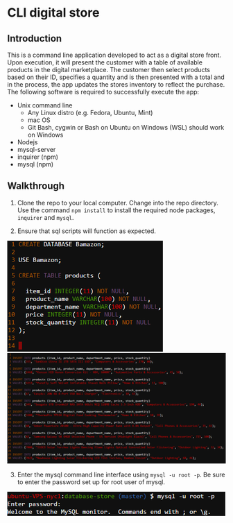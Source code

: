 # CLI digital store 

## Introduction

This is a command line application developed to act as a digital store front. Upon execution, it will present the customer with a table of available products in the digital marketplace. The customer then select products based on their ID, specifies a quantity and is then presented with a total and in the process, the app updates the stores inventory to reflect the purchase. The following software is required to successfully execute the app:

* Unix command line
  * Any Linux distro (e.g. Fedora, Ubuntu, Mint)
  * mac OS
  * Git Bash, cygwin or Bash on Ubuntu on Windows (WSL) should work on Windows
* Nodejs
* mysql-server
* inquirer (npm)
* mysql (npm)

## Walkthrough

1. Clone the repo to your local computer. Change into the repo directory. Use the command `npm install` to install the required node packages, `inquirer` and `mysql`.

2. Ensure that sql scripts will function as expected.
<img src="/images/command1k.PNG" alt=sql-1>

<img src="/images/command1j.PNG" alt=sql-2>

3. Enter the mysql command line interface using `mysql -u root -p`. Be sure to enter the password set up for root user of mysql.

<img src="/images/command1f.PNG" alt=sql-1>

